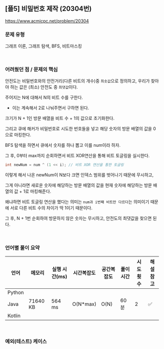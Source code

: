## [플5] 비밀번호 제작 (20304번)

https://www.acmicpc.net/problem/20304

### 문제 유형

그래프 이론, 그래프 탐색, BFS, 비트마스킹

<br>

### 어려웠던 점 / 문제의 핵심

안전도는 비밀번호와의 안전거리(다른 비트의 개수)중 `최솟값`으로 정의하고, 우리가 찾아야 하는 값은 (최소) 안전도 중 `최댓값`이다.

주어지는 N에 대해서 N의 비트 수를 구한다.

- 이는 계속해서 2로 나눠주면서 구하면 된다.

크기가 N + 1인 방문 배열을 비트 수 + 1의 값으로 초기화한다. 

그리고 큐에 해커가 비밀번호로 시도한 번호들을 넣고 해당 숫자의 방문 배열의 값을 0으로 마킹한다.

BFS 탐색을 하면서 큐에서 숫자를 하나 뽑고 이를 num이라 하자.

그 후, 0부터 max까지 순회하면서 비트 XOR연산을 통해 비트 토글링을 실시한다.

```java
int newNum = num ^ (1 << i); // 비트 XOR 연산을 통한 토글링
```

이렇게 해서 나온 newNum이 N보다 크면 인덱스 범위를 벗어나기 때문에 무시하고,

그게 아니라면 새로운 숫자에 해당하는 방문 배열의 값을 현재 숫자에 해당하는 방문 배열의 값 + 1로 마킹해준다.

왜냐하면 비트 토글링 연산을 했다는 의미는 `num과 i번째 비트만 다르다`는 의미이기 때문에 서로 다른 비트 수의 차이가 딱 1이기 때문이다.

그 후, N + 1번 순회하여 방문하지 않은 숫자는 무시하고, 안전도의 최댓값을 찾으면 된다.

<br>

### 언어별 풀이 요약

| 언어   | 메모리   | 실행 시간(ms) | 시간복잡도 | 공간복잡도 | 풀이 시간 | 시도 횟수 | 해설 참고          |
| ------ | -------- | ------------- | ---------- | ---------- | --------- | --------- | ------------------ |
| Python |          |               |            |            |           |           |                    |
| Java   | 71640 KB | 564 ms        | O(N*max)   | O(N)       | 60분      | 2         | :white_check_mark: |
| Kotlin |          |               |            |            |           |           |                    |

<br>

### 예외(테스트) 케이스

```
```

